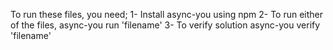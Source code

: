 To run these files, you need;
1- Install async-you using npm
2- To run either of the files, async-you run 'filename'
3- To verify solution async-you verify 'filename'